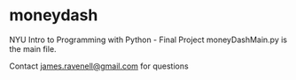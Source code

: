 # moneydash
NYU Intro to Programming with Python - Final Project
moneyDashMain.py is the main file.

Contact james.ravenell@gmail.com for questions
